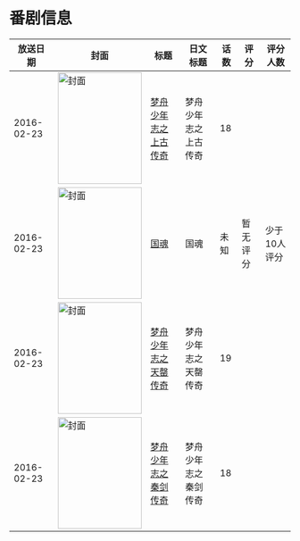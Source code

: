 # 番剧信息

|放送日期|封面|标题|日文标题|话数|评分|评分人数|
|---|---|---|---|---|---|---|
|2016-02-23|<img src="https://lain.bgm.tv/pic/cover/c/5e/25/499598_mL438.jpg" alt="封面" style="width:150px;height:200px;object-fit:cover;">|[梦舟少年志之上古传奇](https://bangumi.tv/subject/499598)|梦舟少年志之上古传奇|18|||
|2016-02-23|<img src="https://lain.bgm.tv/pic/cover/c/30/70/170122_aA2oa.jpg" alt="封面" style="width:150px;height:200px;object-fit:cover;">|[国魂](https://bangumi.tv/subject/170122)|国魂|未知|暂无评分|少于10人评分|
|2016-02-23|<img src="https://lain.bgm.tv/pic/cover/c/8a/36/499599_ghp70.jpg" alt="封面" style="width:150px;height:200px;object-fit:cover;">|[梦舟少年志之天罄传奇](https://bangumi.tv/subject/499599)|梦舟少年志之天罄传奇|19|||
|2016-02-23|<img src="https://lain.bgm.tv/pic/cover/c/f0/53/499603_swsZU.jpg" alt="封面" style="width:150px;height:200px;object-fit:cover;">|[梦舟少年志之秦剑传奇](https://bangumi.tv/subject/499603)|梦舟少年志之秦剑传奇|18|||

